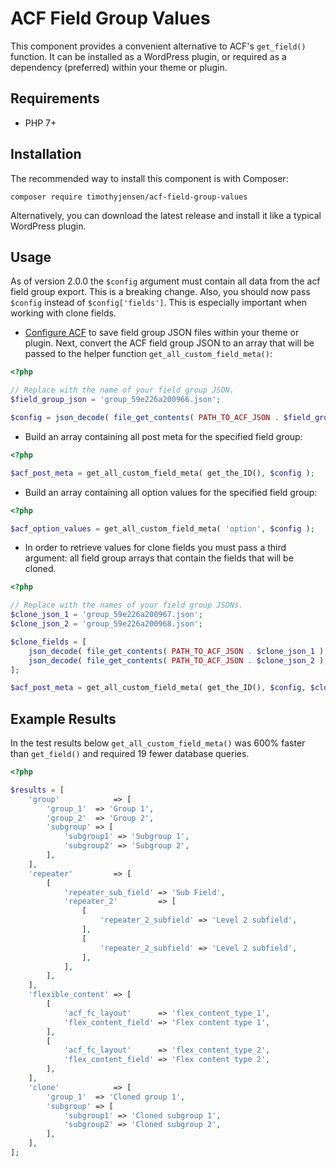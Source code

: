 # ACF Field Group Values
This component provides a convenient alternative to ACF's `get_field()` function.  It can be installed as a WordPress plugin, or required as a dependency (preferred) within your theme or plugin.

## Requirements
- PHP 7+

## Installation
The recommended way to install this component is with Composer:
```
composer require timothyjensen/acf-field-group-values
```

Alternatively, you can download the latest release and install it like a typical WordPress plugin. 

## Usage

As of version 2.0.0 the `$config` argument must contain all data from the acf field group export. This is a breaking change. Also, you should now pass `$config` instead of `$config['fields']`. This is especially important when working with clone fields.

- [Configure ACF](https://www.advancedcustomfields.com/resources/local-json/) to save field group JSON files within your theme or plugin. Next, convert the ACF field group JSON to an array that will be passed to the helper function `get_all_custom_field_meta()`:
```php
<?php

// Replace with the name of your field group JSON.
$field_group_json = 'group_59e226a200966.json';

$config = json_decode( file_get_contents( PATH_TO_ACF_JSON . $field_group_json ), true );
```
- Build an array containing all post meta for the specified field group:
```php
<?php

$acf_post_meta = get_all_custom_field_meta( get_the_ID(), $config );
```

- Build an array containing all option values for the specified field group:
```php
<?php

$acf_option_values = get_all_custom_field_meta( 'option', $config );
```

- In order to retrieve values for clone fields you must pass a third argument: all field group arrays that contain the fields that will be cloned.
```php
<?php

// Replace with the names of your field group JSONs.
$clone_json_1 = 'group_59e226a200967.json';
$clone_json_2 = 'group_59e226a200968.json';

$clone_fields = [
	json_decode( file_get_contents( PATH_TO_ACF_JSON . $clone_json_1 ), true ),
	json_decode( file_get_contents( PATH_TO_ACF_JSON . $clone_json_2 ), true )
];

$acf_post_meta = get_all_custom_field_meta( get_the_ID(), $config, $clone_fields );
```

## Example Results

In the test results below `get_all_custom_field_meta()` was 600% faster than `get_field()` and required 19 fewer database queries.

```php
<?php

$results = [
	'group'            => [
		'group_1'  => 'Group 1',
		'group_2'  => 'Group 2',
		'subgroup' => [
			'subgroup1' => 'Subgroup 1',
			'subgroup2' => 'Subgroup 2',
		],
	],
	'repeater'         => [
		[
			'repeater_sub_field' => 'Sub Field',
			'repeater_2'         => [
				[
					'repeater_2_subfield' => 'Level 2 subfield',
				],
				[
					'repeater_2_subfield' => 'Level 2 subfield',
				],
			],
		],
	],
	'flexible_content' => [
		[
			'acf_fc_layout'      => 'flex_content_type_1',
			'flex_content_field' => 'Flex content type 1',
		],
		[
			'acf_fc_layout'      => 'flex_content_type_2',
			'flex_content_field' => 'Flex content type 2',
		],
	],
	'clone'            => [
		'group_1'  => 'Cloned group 1',
		'subgroup' => [
			'subgroup1' => 'Cloned subgroup 1',
			'subgroup2' => 'Cloned subgroup 2',
		],
	],
];
```
